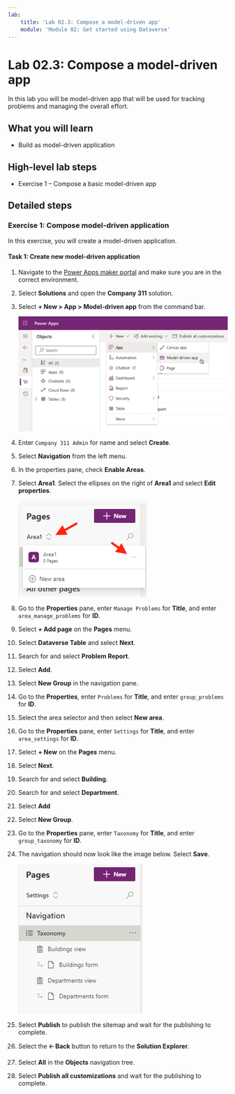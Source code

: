 ```yaml
---
lab:
    title: 'Lab 02.3: Compose a model-driven app'
    module: 'Module 02: Get started using Dataverse'
---
```

# Lab 02.3: Compose a model-driven app

In this lab you will be model-driven app that will be used for tracking problems
and managing the overall effort.

## What you will learn

-   Build as model-driven application

## High-level lab steps

-   Exercise 1 – Compose a basic model-driven app

## Detailed steps

### Exercise 1: Compose model-driven application

In this exercise, you will create a model-driven application.

#### Task 1: Create new model-driven application

1.  Navigate to the [Power Apps maker portal](https://make.powerapps.com/) and make sure you are in the correct environment.

2.  Select **Solutions** and open the **Company 311** solution.

3.  Select **+ New > App > Model-driven app** from the command bar.

    ![A screenshot of the menu to create a new model-driven app](02-3/media/Lab2-3-Ex1-Task1-1.png) 

4.  Enter `Company 311 Admin` for name and select **Create**. 

5.  Select **Navigation** from the left menu. 

6.  In the properties pane, check **Enable Areas**. 

7.  Select **Area1**. Select the ellipses on the right of **Area1** and select **Edit properties**. 

    ![A screenshot of the area editing](02-3/media/Lab2-3-Ex1-Task1-4.png)

8.  Go to the **Properties** pane, enter `Manage Problems` for **Title**, and enter `area_manage_problems` for **ID**.

9.  Select **+ Add page** on the **Pages** menu.

10. Select **Dataverse Table** and select **Next**.

11. Search for and select **Problem Report**.

12. Select **Add**.
    
13. Select **New Group** in the navigation pane.

14. Go to the **Properties**, enter `Problems` for **Title**, and enter `group_problems` for **ID**.

15. Select the area selector and then select **New area**.

16. Go to the **Properties** pane, enter `Settings` for **Title**, and enter `area_settings` for **ID**.
    
17. Select **+ New** on the **Pages** menu.

18. Select **Next**.

19. Search for and select **Building**.

20. Search for and select **Department**.

21. Select **Add**

22. Select **New Group**.

23. Go to the **Properties** pane, enter `Taxonomy` for **Title**, and enter `group_taxonomy` for **ID**.

24. The navigation should now look like the image below. Select **Save**.

    ![A screenshot of the navigation in Settings area](02-3/media/Lab2-3-Ex1-Task1-8.png)

25. Select **Publish** to publish the sitemap and wait for the publishing to complete.

26. Select the **🡠 Back** button to return to the **Solution Explorer**.

27. Select **All** in the **Objects** navigation tree.

28. Select **Publish all customizations** and wait for the publishing to complete.
